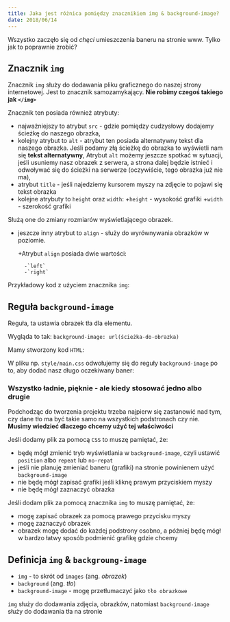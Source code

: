 ```yaml
---
title: Jaka jest różnica pomiędzy znacznikiem img & background-image?
date: 2018/06/14
---
```


Wszystko zaczęło się od _chęci_ umieszczenia baneru na stronie www.
Tylko jak to poprawnie zrobić?

## Znacznik `img`

Znacznik `img` służy do dodawania  pliku graficznego do naszej strony
internetowej. Jest to znacznik samozamykający.
**Nie robimy czegoś takiego jak `</img>`**

Znacznik ten posiada również atrybuty:

* najważniejszy to atrybut `src` - gdzie pomiędzy cudzysłowy dodajemy
    ścieżkę do naszego obrazka,
* kolejny atrybut to `alt` - atrybut ten posiada alternatywny tekst
    dla naszego obrazka. Jeśli podamy złą ścieżkę do obrazka to wyświetli
    nam się **tekst alternatywny**,
    Atrybut `alt` możemy jeszcze spotkać w sytuacji, jeśli usuniemy nasz
    obrazek z serwera, a strona dalej będzie istnieć i odwoływać się do
    ścieżki na serwerze (oczywiście, tego obrazka już nie ma),
* atrybut `title` - jeśli najedziemy kursorem myszy na zdjęcie to
    pojawi się tekst obrazka
* kolejne atrybuty to `height` oraz `width`:
    +`height` - wysokość grafiki
    +`width` - szerokość grafiki

 Służą one do zmiany rozmiarów wyświetlającego obrazek.

* jeszcze inny atrybut to `align` - służy do wyrównywania obrazków w
    poziomie.

    +Atrybut `align` posiada dwie wartości:

        -`left`
        -`right`

Przykładowy kod z użyciem znacznika `img`:

## Reguła `background-image`

Reguła, ta ustawia obrazek tła dla elementu.

Wygląda to tak: `background-image: url(ścieżka-do-obrazka)`

Mamy stworzony kod `HTML`:

W pliku np. `style/main.css` odwołujemy się do reguły `background-image`
po to, aby dodać nasz długo oczekiwany baner:

### Wszystko ładnie, pięknie - ale kiedy stosować jedno albo drugie

Podchodząc do tworzenia projektu trzeba najpierw się zastanowić nad tym,
czy dane tło ma być takie samo na wszystkich podstronach czy nie.
**Musimy wiedzieć dlaczego chcemy użyć tej właściwości**

Jeśli dodamy plik za pomocą `CSS` to muszę pamiętać, że:

* będę mógł zmienić tryb wyświetlania w `background-image`, czyli ustawić
    `position` albo `repeat` lub `no-repat`
* jeśli nie planuję zmieniać baneru (grafiki) na stronie powinienem użyć
    `background-image`
* nie będę mógł zapisać grafiki jeśli kliknę prawym przyciskiem myszy
* nie będę mógł zaznaczyć obrazka

Jeśli dodam plik za pomocą znacznika `img` to muszę pamiętać, że:

* mogę zapisać obrazek za pomocą prawego przycisku myszy
* mogę zaznaczyć obrazek
* obrazek mogę dodać do każdej podstrony osobno, a później będę mógł w
    bardzo łatwy sposób podmienić grafikę gdzie chcemy

## Definicja `img` & `backgroung-image`

* `img` - to skrót od `images` (ang. _obrazek_)
* `background` (ang. _tło_)
* `background-image` - mogę przetłumaczyć jako `tło obrazkowe`

`img` służy do dodawania zdjęcia, obrazków, natomiast `background-image`
służy do dodawania tła na stronie
